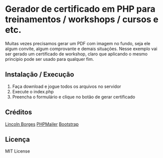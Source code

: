 # Gerador de certificado em PHP para treinamentos / workshops / cursos e etc.

Muitas vezes precisamos gerar um PDF com imagem no fundo, seja ele algum convite, algum comprovante e demais situações. Nesse exemplo vai ser gerado um certificado de workshop, claro que aplicando o mesmo principio pode ser usado para qualquer fim.

## Instalação / Execução

1. Faça download e jogue todos os arquivos no servidor
2. Execute o index.php
3. Preencha o formulário e clique no botão de gerar certificado


## Créditos

<a href="http://www.lnborges.com.br/" target="_blank">Lincoln Borges</a>
<a href="https://github.com/PHPMailer/PHPMailer" target="_blank">PHPMailer</a>
<a href="http://getbootstrap.com/" target="_blank">Bootstrap</a>

## Licença

 MIT License
